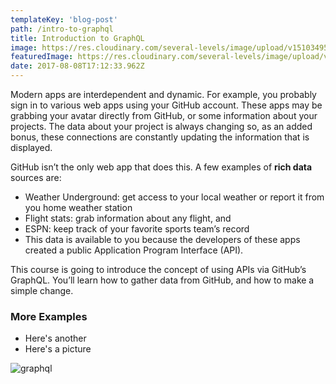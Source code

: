 ```yaml
---
templateKey: 'blog-post'
path: /intro-to-graphql
title: Introduction to GraphQL
image: https://res.cloudinary.com/several-levels/image/upload/v1510349575/divinity-original-sin_xaih06.jpg
featuredImage: https://res.cloudinary.com/several-levels/image/upload/v1510349575/divinity-original-sin_xaih06.jpg
date: 2017-08-08T17:12:33.962Z
---
```

Modern apps are interdependent and dynamic. For example, you probably sign in to various web apps using your GitHub account. These apps may be grabbing your avatar directly from GitHub, or some information about your projects. The data about your project is always changing so, as an added bonus, these connections are constantly updating the information that is displayed.

GitHub isn’t the only web app that does this. A few examples of **rich data** sources are:

* Weather Underground: get access to your local weather or report it from you home weather station
* Flight stats: grab information about any flight, and
* ESPN: keep track of your favorite sports team’s record
* This data is available to you because the developers of these apps created a public Application Program Interface (API).

This course is going to introduce the concept of using APIs via GitHub’s GraphQL. You’ll learn how to gather data from GitHub, and how to make a simple change.

### More Examples

* Here's another
* Here's a picture

![graphql](/img/graphql.png)
